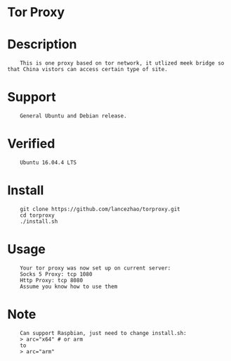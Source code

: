 Tor Proxy  
====

# Description
        This is one proxy based on tor network, it utlized meek bridge so that China vistors can access certain type of site.

# Support
        General Ubuntu and Debian release.

# Verified
        Ubuntu 16.04.4 LTS

# Install
        git clone https://github.com/lancezhao/torproxy.git
        cd torproxy
        ./install.sh

# Usage
        Your tor proxy was now set up on current server:
        Socks 5 Proxy: tcp 1080
        Http Proxy: tcp 8080
        Assume you know how to use them

# Note
        Can support Raspbian, just need to change install.sh:
        > arc="x64" # or arm
        to
        > arc="arm"
